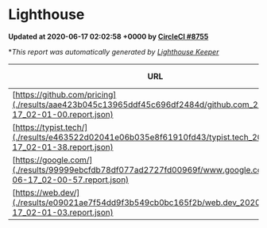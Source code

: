 
# Lighthouse

**Updated at 2020-06-17 02:02:58 +0000 by [CircleCI #8755](https://circleci.com/gh/ItinerisLtd/lighthouse-keeper-example/8755)**

**This report was automatically generated by [Lighthouse Keeper](https://github.com/itinerisltd/lighthouse-keeper)*

| URL | Performance | Accessibility | Best Practices | SEO | PWA | Updated At |
| --- | --- | --- | --- | --- | --- | --- |
| [https://github.com/pricing](./results/aae423b045c13965ddf45c696df2484d/github.com_2020-06-17_02-01-00.report.json) | 0.51 | 0.96 | 1 | 1 | 0.54 | 2020-06-17T02:01:00.067Z |
| [https://typist.tech/](./results/e463522d02041e06b035e8f61910fd43/typist.tech_2020-06-17_02-01-38.report.json) | 0.94 | 0.92 | 0.92 | 0.99 | 0.57 | 2020-06-17T02:01:38.237Z |
| [https://google.com/](./results/99999ebcfdb78df077ad2727fd00969f/www.google.com_2020-06-17_02-00-57.report.json) | 0.95 | 0.9 | 1 | 0.92 | 0.54 | 2020-06-17T02:00:57.134Z |
| [https://web.dev/](./results/e09021ae7f54dd9f3b549cb0bc165f2b/web.dev_2020-06-17_02-01-03.report.json) | 0.94 | 1 | 1 | 0.99 | 0.96 | 2020-06-17T02:01:03.429Z |
